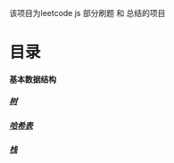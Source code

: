 该项目为leetcode js 部分刷题 和 总结的项目

# 目录

#### 基本数据结构

##### [树](./markdown/leetcode/tree.md)
##### [哈希表](./markdown/leetcode/hash.md)
##### [栈](./markdown/leetcode/stack.md)
